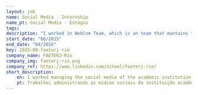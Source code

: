 ```yaml
---
layout: job
name: Social Media - Internship
name_pt: Social Media - Estágio
tags:
description: "I worked in WebCom Team, which is an team that mantains the FAETERJ Social Medias(Facebook, Wordpress) and focus a lot on User interactions using a lot of marketing techniques, and agile praticles."
start_date: "08/2015"
end_date: "04/2016"
key: 2015-08-faeterj-rio
company_name: FAETERJ-Rio
company_img: faeterj-rio.png
company_ref: https://www.linkedin.com/school/faeterj-rio/
short_description:
    en: I worked managing the social media of the academic institution developing material focused on the IT public and searching for more effective forms of communication.
    pt: Trabalhei administrando as mídias sociais da instituição acadêmica desenvolvendo material focado ao público de TI e busca de formas mais efetivas de comunicação.
---
```

